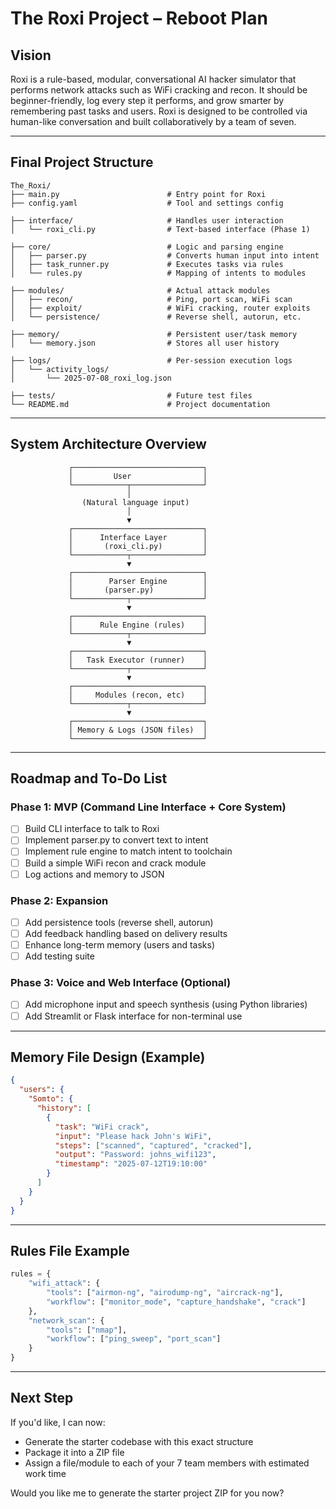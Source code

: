 # The Roxi Project – Reboot Plan

## Vision

Roxi is a rule-based, modular, conversational AI hacker simulator that performs network attacks such as WiFi cracking and recon. It should be beginner-friendly, log every step it performs, and grow smarter by remembering past tasks and users. Roxi is designed to be controlled via human-like conversation and built collaboratively by a team of seven.

---

## Final Project Structure

```
The_Roxi/
├── main.py                        # Entry point for Roxi
├── config.yaml                    # Tool and settings config

├── interface/                     # Handles user interaction
│   └── roxi_cli.py                # Text-based interface (Phase 1)

├── core/                          # Logic and parsing engine
│   ├── parser.py                  # Converts human input into intent
│   ├── task_runner.py             # Executes tasks via rules
│   └── rules.py                   # Mapping of intents to modules

├── modules/                       # Actual attack modules
│   ├── recon/                     # Ping, port scan, WiFi scan
│   ├── exploit/                   # WiFi cracking, router exploits
│   └── persistence/               # Reverse shell, autorun, etc.

├── memory/                        # Persistent user/task memory
│   └── memory.json                # Stores all user history

├── logs/                          # Per-session execution logs
│   └── activity_logs/
│       └── 2025-07-08_roxi_log.json

├── tests/                         # Future test files
└── README.md                      # Project documentation
```

---

## System Architecture Overview

```
             ┌─────────────────────────────┐
             │         User                │
             └────────────┬────────────────┘
                          │
                (Natural language input)
                          │
                          ▼
             ┌─────────────────────────────┐
             │      Interface Layer        │
             │       (roxi_cli.py)         │
             └────────────┬────────────────┘
                          ▼
             ┌─────────────────────────────┐
             │        Parser Engine        │
             │       (parser.py)           │
             └────────────┬────────────────┘
                          ▼
             ┌─────────────────────────────┐
             │      Rule Engine (rules)    │
             └────────────┬────────────────┘
                          ▼
             ┌─────────────────────────────┐
             │   Task Executor (runner)    │
             └────────────┬────────────────┘
                          ▼
             ┌─────────────────────────────┐
             │     Modules (recon, etc)    │
             └────────────┬────────────────┘
                          ▼
             ┌─────────────────────────────┐
             │ Memory & Logs (JSON files)  │
             └─────────────────────────────┘
```

---

## Roadmap and To-Do List

### Phase 1: MVP (Command Line Interface + Core System)

* [ ] Build CLI interface to talk to Roxi
* [ ] Implement parser.py to convert text to intent
* [ ] Implement rule engine to match intent to toolchain
* [ ] Build a simple WiFi recon and crack module
* [ ] Log actions and memory to JSON

### Phase 2: Expansion

* [ ] Add persistence tools (reverse shell, autorun)
* [ ] Add feedback handling based on delivery results
* [ ] Enhance long-term memory (users and tasks)
* [ ] Add testing suite

### Phase 3: Voice and Web Interface (Optional)

* [ ] Add microphone input and speech synthesis (using Python libraries)
* [ ] Add Streamlit or Flask interface for non-terminal use

---

## Memory File Design (Example)

```json
{
  "users": {
    "Somto": {
      "history": [
        {
          "task": "WiFi crack",
          "input": "Please hack John's WiFi",
          "steps": ["scanned", "captured", "cracked"],
          "output": "Password: johns_wifi123",
          "timestamp": "2025-07-12T19:10:00"
        }
      ]
    }
  }
}
```

---

## Rules File Example

```python
rules = {
    "wifi_attack": {
        "tools": ["airmon-ng", "airodump-ng", "aircrack-ng"],
        "workflow": ["monitor_mode", "capture_handshake", "crack"]
    },
    "network_scan": {
        "tools": ["nmap"],
        "workflow": ["ping_sweep", "port_scan"]
    }
}
```

---

## Next Step

If you'd like, I can now:

* Generate the starter codebase with this exact structure
* Package it into a ZIP file
* Assign a file/module to each of your 7 team members with estimated work time

Would you like me to generate the starter project ZIP for you now?
